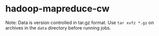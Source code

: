 hadoop-mapreduce-cw
===================

Note: 
Data is version controlled in tar.gz format. Use `tar xvfz *.gz` on archives in the `data` directory before running jobs.
